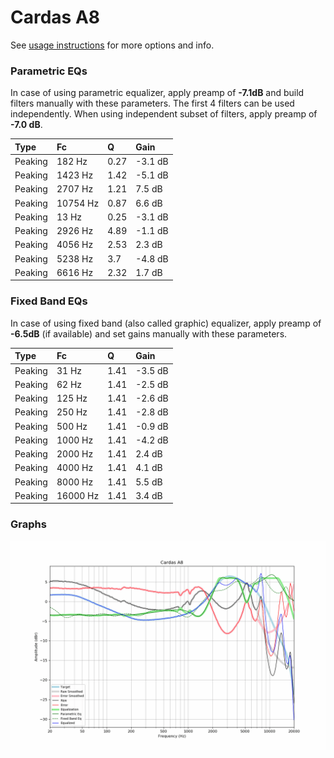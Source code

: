 # Cardas A8
See [usage instructions](https://github.com/jaakkopasanen/AutoEq#usage) for more options and info.

### Parametric EQs
In case of using parametric equalizer, apply preamp of **-7.1dB** and build filters manually
with these parameters. The first 4 filters can be used independently.
When using independent subset of filters, apply preamp of **-7.0 dB**.

| Type    | Fc       |    Q | Gain    |
|:--------|:---------|:-----|:--------|
| Peaking | 182 Hz   | 0.27 | -3.1 dB |
| Peaking | 1423 Hz  | 1.42 | -5.1 dB |
| Peaking | 2707 Hz  | 1.21 | 7.5 dB  |
| Peaking | 10754 Hz | 0.87 | 6.6 dB  |
| Peaking | 13 Hz    | 0.25 | -3.1 dB |
| Peaking | 2926 Hz  | 4.89 | -1.1 dB |
| Peaking | 4056 Hz  | 2.53 | 2.3 dB  |
| Peaking | 5238 Hz  | 3.7  | -4.8 dB |
| Peaking | 6616 Hz  | 2.32 | 1.7 dB  |

### Fixed Band EQs
In case of using fixed band (also called graphic) equalizer, apply preamp of **-6.5dB**
(if available) and set gains manually with these parameters.

| Type    | Fc       |    Q | Gain    |
|:--------|:---------|:-----|:--------|
| Peaking | 31 Hz    | 1.41 | -3.5 dB |
| Peaking | 62 Hz    | 1.41 | -2.5 dB |
| Peaking | 125 Hz   | 1.41 | -2.6 dB |
| Peaking | 250 Hz   | 1.41 | -2.8 dB |
| Peaking | 500 Hz   | 1.41 | -0.9 dB |
| Peaking | 1000 Hz  | 1.41 | -4.2 dB |
| Peaking | 2000 Hz  | 1.41 | 2.4 dB  |
| Peaking | 4000 Hz  | 1.41 | 4.1 dB  |
| Peaking | 8000 Hz  | 1.41 | 5.5 dB  |
| Peaking | 16000 Hz | 1.41 | 3.4 dB  |

### Graphs
![](./Cardas%20A8.png)
